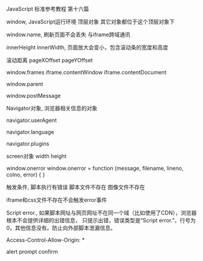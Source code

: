 JavaScript
标准参考教程
第十六篇

window,
JavaScript运行环境 顶层对象
其它对象都位于这个顶层对象下

window.name,
刷新页面不会丢失
与iframe跨域通讯

innerHeight innerWidth,
页面放大会变小，包含滚动条的宽度和高度

滚动距离
pageXOffset pageYOffset

window.frames
iframe.contentWindow
iframe.contentDocument

window.parent

window.postMessage

Navigator对象,
浏览器相关信息的对象

navigator.userAgent

navigator.language

navigator.plugins

screen对象
width height

window.onerror
window.onerror = function (message, filename, lineno, colno, error) { }

触发条件,
脚本执行有错误
脚本文件不存在
图像文件不存在

iframe和css文件不存在不会触发error事件

Script error.,
如果脚本网址与网页网址不在同一个域（比如使用了CDN），浏览器根本不会提供详细的出错信息，
只提示出错，错误类型是“Script error.”，行号为0，其他信息没有。防止向外部脚本泄漏信息。

Access-Control-Allow-Origin: *
<script crossorigin="anonymous" src="//example.com/file.js"></script>

alert prompt confirm